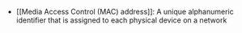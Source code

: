 - [[Media Access Control (MAC) address]]: A unique alphanumeric identifier that is assigned to each physical device on a network